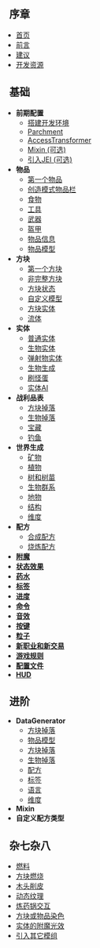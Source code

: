 ## &nbsp; 序章
  - [首页](/docs/0序章/首页.md)
  - [前言](/docs/0序章/前言.md)
  - [建议](/docs/0序章/建议.md)
  - [开发资源](/docs/0序章/开发资源.md)

## &nbsp; 基础
  - **前期配置**
    * [搭建开发环境](/docs/1基础/0前期配置/搭建开发环境.md)
    * [Parchment](/docs/1基础/0前期配置/Parchment.md)
    * [AccessTransformer](/docs/1基础/0前期配置/AccessTransformer.md)
    * [Mixin (可选)](/docs/1基础/0前期配置/Mixin.md)
    * [引入JEI (可选)](/docs/1基础/0前期配置/引入JEI.md)
  - **物品**
    * [第一个物品](/docs/1基础/1物品/第一个物品.md)
    * [创造模式物品栏](/docs/1基础/1物品/创造模式物品栏.md)
    * [食物](/docs/1基础/1物品/食物.md)
    * [工具](/docs/1基础/1物品/工具.md)
    * [武器](/docs/1基础/1物品/武器.md)
    * [盔甲](/docs/1基础/1物品/盔甲.md)
    * [物品信息](/docs/1基础/1物品/物品信息.md)
    * [物品模型](/docs/1基础/1物品/物品模型.md)
  - **方块**
    * [第一个方块](/docs/1基础/2方块/第一个方块.md)
    * [非完整方块](/docs/1基础/2方块/非完整方块.md)
    * [方块状态](/docs/1基础/2方块/方块状态.md)
    * [自定义模型](/docs/1基础/2方块/自定义模型.md)
    * [方块实体](/docs/1基础/2方块/方块实体.md)
    * [流体](/docs/1基础/2方块/流体.md)
  - **实体**
    * [普通实体](/docs/1基础/3实体/普通实体.md)
    * [生物实体](/docs/1基础/3实体/生物实体.md)
    * [弹射物实体](/docs/1基础/3实体/弹射物实体.md)
    * [生物生成](/docs/1基础/3实体/生物实体.md)
    * [刷怪蛋](/docs/1基础/3实体/刷怪蛋.md)
    * [实体AI](/docs/1基础/3实体/实体AI.md)
  - **战利品表**
    * [方块掉落](/docs/1基础/4战利品表/方块掉落.md)
    * [生物掉落](/docs/1基础/4战利品表/生物掉落.md)
    * [宝藏](/docs/1基础/4战利品表/宝藏.md)
    * [钓鱼](/docs/1基础/4战利品表/钓鱼.md)
  - **世界生成**
    * [矿物](/docs/1基础/5世界生成/矿物.md)
    * [植物](/docs/1基础/5世界生成/植物.md)
    * [树和树苗](/docs/1基础/5世界生成/树和树苗.md)
    * [生物群系](/docs/1基础/5世界生成/生物群系.md)
    * [地物](/docs/1基础/5世界生成/地物.md)
    * [结构](/docs/1基础/5世界生成/结构.md)
    * [维度](/docs/1基础/5世界生成/维度.md)
  - **配方**
    * [合成配方](/docs/1基础/6配方/合成配方.md)
    * [烧炼配方](/docs/1基础/6配方/烧炼配方.md)
  - [**附魔**](/docs/1基础/附魔.md)
  - [**状态效果**](/docs/1基础/状态效果.md)
  - [**药水**](/docs/1基础/药水.md)
  - [**标签**](/docs/1基础/标签.md)
  - [**进度**](/docs/1基础/进度.md)
  - [**命令**](/docs/1基础/命令.md)
  - [**音效**](/docs/1基础/音效.md)
  - [**按键**](/docs/1基础/按键.md)
  - [**粒子**](/docs/1基础/粒子.md)
  - [**新职业和新交易**](/docs/1基础/职业和交易.md)
  - [**游戏规则**](/docs/1基础/游戏规则.md)
  - [**配置文件**](/docs/1基础/配置文件.md)
  - [**HUD**](/docs/1基础/HUD.md)

## &nbsp; 进阶
  - **DataGenerator**
    * [方块掉落](2进阶/0DataGenerator/方块模型.md)
    * [物品模型](2进阶/0DataGenerator/物品模型.md)
    * [方块掉落](2进阶/0DataGenerator/方块掉落.md)
    * [生物掉落](2进阶/0DataGenerator/生物掉落.md)
    * [配方](2进阶/0DataGenerator/配方.md)
    * [标签](2进阶/0DataGenerator/标签.md)
    * [语言](2进阶/0DataGenerator/语言.md)
    * [维度](2进阶/0DataGenerator/维度.md)
  - **Mixin**
  - **自定义配方类型**

## &nbsp; 杂七杂八
  - [燃料](/docs/3杂七杂八/燃料.md)
  - [方块燃烧](/docs/3杂七杂八/方块燃烧.md)
  - [木头削皮](/docs/3杂七杂八/木头削皮.md)
  - [动态纹理](/docs/3杂七杂八/动态纹理.md)
  - [炼药锅交互](/docs/3杂七杂八/炼药锅交互.md)
  - [方块或物品染色](/docs/3杂七杂八/方块或物品染色.md)
  - [实体的附魔光效](/docs/3杂七杂八/实体的附魔光效.md)
  - [引入其它模组](/docs/3杂七杂八/引入其它模组.md)